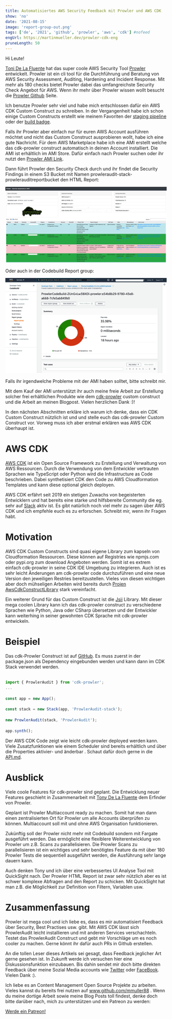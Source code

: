 ```yaml
---
title: Automatisiertes AWS Security Feedback mit Prowler und AWS CDK
show: 'no'
date: '2021-08-15'
image: 'report-group-out.png'
tags: ['de', '2021', 'github', 'prowler', 'aws', 'cdk'] #nofeed
engUrl: https://martinmueller.dev/prowler-cdk-eng
pruneLength: 50
---
```


Hi Leute!

[Toni De La Fluente](https://twitter.com/ToniBlyx) hat das super coole AWS Security Tool [Prowler](https://github.com/toniblyx/prowler) entwickelt. Prowler ist ein cli tool für die Durchführung und Beratung von AWS Security Assessment, Auditing, Hardening and Incident Response. Mit mehr als 180 checks bietet Prowler dabei das umfangreichste Security Check Angebot für AWS. Wenn ihr mehr über Prowler wissen wollt besucht die [Prowler Github](https://github.com/toniblyx/prowler) Seite.

Ich benutze Prowler sehr viel und habe mich entschlossen dafür ein AWS CDK Custom Construct zu schreiben. In der Vergangenheit habe ich schon einige Custom Constructs erstellt wie meinem Favoriten der [staging pipeline](https://github.com/mmuller88/aws-cdk-staging-pipeline) oder der [build badge](https://github.com/mmuller88/aws-cdk-build-badge).

Falls ihr Prowler aber einfach nur für euren AWS Account ausführen möchtet und nicht das Custom Construct ausprobieren wollt, habe ich eine gute Nachricht. Für dem AWS Marketplace habe ich eine AMI erstellt welche das cdk-prowler construct automatisch in deinen Account installiert. Die AMI ist erhältlich im AMI Store. Dafür einfach nach Prowler suchen oder ihr nutzt den [Prowler AMI Link](https://aws.amazon.com/marketplace/pp/prodview-jlwcdlc3weta6).

Dann führt Prowler den Security Check durch und ihr findet die Security Findings in einem S3 Bucket mit Namen prowleraudit-stack-prowlerauditreportbucket den HTML Report:

![html results](html-out.png)

Oder auch in der Codebuild Report group:

![Report group](report-group-out.png)

Falls ihr irgendwelche Probleme mit der AMI haben solltet, bitte schreibt mir.

Mit dem Kauf der AMI unterstützt ihr auch meine freie Arbeit zur Erstellung solcher frei erhältlichen Produkte wie dem [cdk-prowler](https://github.com/mmuller88/cdk-prowler)  custom construct und die Arbeit an meinen Blogpost. Vielen herzlichen Dank :)!

In den nächsten Abschnitten erkläre ich warum ich denke, dass ein CDK Custom Construct nützlich ist und und stelle euch das cdk-prowler Custom Construct vor. Vorweg muss ich aber erstmal erklären was AWS CDK überhaupt ist.

# AWS CDK
[AWS CDK](https://github.com/aws/aws-cdk) ist ein Open Source Framework zu Erstellung und Verwaltung von AWS Ressourcen. Durch die Verwendung von dem Entwickler vertrauten Sprachen wie TypeScript oder Python wird die Infrastructure as Code beschrieben. Dabei synthetisiert CDK den Code zu AWS Cloudformation Templates und kann diese optional gleich deployen.

AWS CDK erfährt seit 2019 ein stetigen Zuwachs von begeisterten Entwicklern und hat bereits eine starke und hilfsbereite Community die eg. sehr auf [Slack](https://cdk-dev.slack.com) aktiv ist. Es gibt natürlich noch viel mehr zu sagen über AWS CDK und ich empfehle euch es zu erforschen. Schreibt mir, wenn ihr Fragen habt.

# Motivation

AWS CDK Custom Constructs sind quasi eigene Library zum kapseln von Cloudformation Ressourcen. Diese können auf Registries wie npmjs.com oder pypi.org zum download Angeboten werden. Somit ist es extrem einfach cdk-prowler in seine CDK IDE Umgebung zu integrieren. Auch ist es sehr leicht Änderungen am cdk-prowler code durchzuführen und eine neue Version den jeweiligen Restries bereitzustellen. Vieles von diesen wichtigen aber doch mühseligen Arbeiten wird bereits durch [Projen AwsCdkConstructLibrary](https://github.com/projen/projen) stark vereinfacht.

Ein weiterer Grund für das Custom Construct ist die [Jsii](https://github.com/aws/jsii) Library. Mit dieser mega coolen Library kann ich das cdk-prowler construct zu verschiedene Sprachen wie Python, Java oder CSharp übersetzen und der Entwickler kann weiterhing in seiner gewohnten CDK Sprache mit cdk-prowler entwickeln.

# Beispiel

Das cdk-Prowler Construct ist auf [GitHub](https://github.com/mmuller88/cdk-prowler). Es muss zuerst in der package.json als Dependency eingebunden werden und kann dann im CDK Stack verwendet werden.

```ts

import { ProwlerAudit } from 'cdk-prowler';
...

const app = new App();

const stack = new Stack(app, 'ProwlerAudit-stack');

new ProwlerAudit(stack, 'ProwlerAudit');

app.synth();
```

Der AWS CDK Code zeigt wie leicht cdk-prowler deployed werden kann. Viele Zusatzfunktionen wie einem Scheduler sind bereits erhältlich und über die Properties aktivier- und änderbar . Schaut dafür doch gerne in die [API.md](https://github.com/mmuller88/cdk-prowler/blob/main/API.md).

# Ausblick

Viele coole Features für cdk-prowler sind geplant. Die Entwicklung neuer Features geschieht in Zusammenarbeit mit [Tony De La Fluente](https://twitter.com/ToniBlyx) dem Erfinder von Prowler.

Geplant ist Prowler Multiaccount ready zu machen. Somit hat man dann einen zentralisierten Ort für Prowler um alle Accounts überprüfen zu können. Multiaccount soll mit und ohne AWS Organisation funktionieren.

Zukünftig soll der Prowler nicht mehr mit Codebuild sondern mit Fargate ausgeführt werden. Das ermöglicht eine flexiblere Weiterentwicklung von Prowler um z.B. Scans zu parallelisieren. Die Prowler Scans zu parallelisieren ist ein wichtiges und sehr benötigtes Feature da mit über 180 Prowler Tests die sequentiell ausgeführt werden, die Ausführung sehr lange dauern kann.

Auch denken Tony und ich über eine verbessertes UI Analyse Tool mit QuickSight nach. Der Prowler HTML Report ist zwar sehr nützlich aber es ist schwer komplexe Abfragen and den Report zu schicken. Mit QuickSight hat man z.B. die Möglichkeit zur Definition von Filtern, Variablen usw.

# Zusammenfassung
Prowler ist mega cool und ich liebe es, dass es mir automatisiert Feedback über Security, Best Practises usw. gibt. Mit AWS CDK lässt sich ProwlerAudit leicht installieren und mit anderen Services verschachteln. Testet das ProwlerAudit Construct und gebt mir Vorschläge um es noch cooler zu machen. Gerne könnt ihr dafür auch PRs in Github erstellen.

An die tollen Leser dieses Artikels sei gesagt, dass Feedback jeglicher Art gerne gesehen ist. In Zukunft werde ich versuchen hier eine Diskussionsfunktion einzubauen. Bis dahin sendet mir doch bitte direkten Feedback über meine Sozial Media accounts wie [Twitter](https://twitter.com/MartinMueller_) oder [FaceBook](https://www.facebook.com/martin.muller.10485). Vielen Dank :).

Ich liebe es an Content Management Open Source Projekte zu arbeiten. Vieles kannst du bereits frei nutzen auf www.github.com/mmuller88 . Wenn du meine dortige Arbeit sowie meine Blog Posts toll findest, denke doch bitte darüber nach, mich zu unterstützen und ein Patreon zu werden:

<a href="https://www.patreon.com/bePatron?u=29010217" data-patreon-widget-type="become-patron-button">Werde ein Patreon!</a><script async src="https://c6.patreon.com/becomePatronButton.bundle.js"></script>